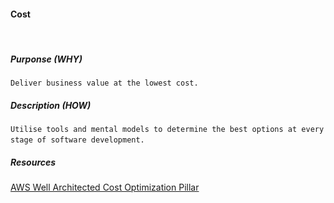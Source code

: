 #### Cost
&nbsp;
&nbsp;
##### Purponse (WHY)
`Deliver business value at the lowest cost.`
##### Description (HOW)
`Utilise tools and mental models to determine the best options at every stage of software development.`
&nbsp;
&nbsp;
##### Resources
[AWS Well Architected Cost Optimization Pillar](https://docs.aws.amazon.com/wellarchitected/latest/framework/cost-optimization.html)